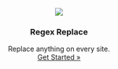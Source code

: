 <p align="center">
    <a href="https://github.com/victor-savinov/regex-replace">
        <img src="https://github.com/victor-savinov/icons/blob/master/regex-replace/raised-128.png">
    </a>
</p>

<h3 align="center">Regex Replace</h3>

<p align="center">
    Replace anything on every site.
    <br>
    <a href="https://chrome.google.com/webstore/detail/regex-replace/ihcaaefaoebbcklmolaflgllidfamfgm">Get Started »</a>
</p>
